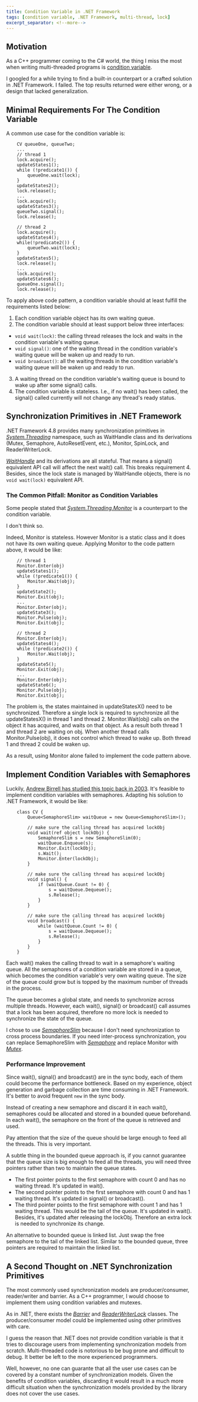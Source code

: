 ```yaml
---
title: Condition Variable in .NET Framework
tags: [condition variable, .NET Framework, multi-thread, lock]
excerpt_separator: <!--more-->
---
```


## Motivation

As a C++ programmer coming to the C# world, the thing I miss the most when writing multi-threaded programs is [condition variable][cv-link].

I googled for a while trying to find a built-in counterpart or a crafted solution in .NET Framework. I failed. The top results returned were either wrong, or a design that lacked generalization.
<!--more-->

## Minimal Requirements For The Condition Variable

A common use case for the condition variable is:
```	
    CV queueOne, queueTwo;
    ...
    // thread 1
    lock.acquire();
    updateStates1();
    while (!predicate1()) {
        queueOne.wait(lock);
    }
    updateStates2();
    lock.release();
    ...
    lock.acquire();
    updateStates3();
    queueTwo.signal();
    lock.release();

    // thread 2
    lock.acquire();
    updateStates4();
    while(!predicate2()) {
        queueTwo.wait(lock);
    }
    updateStates5();
    lock.release();
    ...
    lock.acquire();
    updateStates6();
    queueOne.signal();
    lock.release();
```

To apply above code pattern, a condition variable should at least fulfill the requirements listed below:

1. Each condition variable object has its own waiting queue.
2. The condition variable should at least support below three interfaces:
  - `void wait(lock)`: the calling thread releases the lock and waits in the condition variable's waiting queue.
  - `void signal()`: one of the waiting thread in the condition variable's waiting queue will be waken up and ready to run.
  - `void broadcast()`: all the waiting threads in the condition variable's waiting queue will be waken up and ready to run.
3. A waiting thread on the condition variable's waiting queue is bound to wake up after some signal() calls.
4. The condition variable is stateless. I.e., if no wait() has been called, the signal() called currently will not change any thread's ready status.

## Synchronization Primitives in .NET Framework
.NET Framework 4.8 provides many synchronization primitives in [_System.Threading_][threading-link] namespace, such as WaitHandle class and its derivations (Mutex, Semaphore, AutoResetEvent, etc.), Monitor, SpinLock, and ReaderWriterLock.

[_WaitHandle_][waithandle] and its derivations are all stateful. That means a signal() equivalent API call will affect the next wait() call. This breaks requirement 4. Besides, since the lock state is managed by WaitHandle objects, there is no `void wait(lock)` equivalent API.

### The Common Pitfall: Monitor as Condition Variables

Some people stated that [_System.Threading.Monitor_][monitor-link] is a counterpart to the condition variable.

I don't think so. 

Indeed, Monitor is stateless. However Monitor is a static class and it does not have its own waiting queue. Applying Monitor to the code pattern above, it would be like:
```
    // thread 1
    Monitor.Enter(obj)
    updateStates1();
    while (!predicate1()) {
    	Monitor.Wait(obj);
    }
    updateState2();
    Monitor.Exit(obj);
    ...
    Monitor.Enter(obj);
    updateState3();
    Monitor.Pulse(obj);
    Monitor.Exit(obj);

    // thread 2
    Monitor.Enter(obj);
    updateStates4();
    while (!predicate2()) {
    	Monitor.Wait(obj);
    }
    updateState5();
    Monitor.Exit(obj);
    ...
    Monitor.Enter(obj);
    updateState6();
    Monitor.Pulse(obj);
    Monitor.Exit(obj);
```
The problem is, the states maintained in updateStatesX() need to be synchronized. Therefore a single lock is required to synchronize all the updateStatesX() in thread 1 and thread 2. Monitor.Wait(obj) calls on the object it has acquired, and waits on that object. As a result both thread 1 and thread 2 are waiting on obj. When another thread calls Monitor.Pulse(obj), it does not control which thread to wake up. Both thread 1 and thread 2 could be waken up.

As a result, using Monitor alone failed to implement the code pattern above.

## Implement Condition Variables with Semaphores
Luckily, [Andrew Birrell has studied this topic back in 2003][ab-paper]. It's feasible to implement condition variables with semaphores. Adapting his solution to .NET Framework, it would be like:
```
    class CV {
        Queue<SemaphoreSlim> waitQueue = new Queue<SemaphoreSlim>();

        // make sure the calling thread has acquired lockObj
        void wait(ref object lockObj) {
            SemaphoreSlim s = new SemaphoreSlim(0);
            waitQueue.Enqueue(s);
            Monitor.Exit(lockObj);
            s.Wait();
            Monitor.Enter(lockObj);
        }

        // make sure the calling thread has acquired lockObj
        void signal() {
            if (waitQueue.Count != 0) {
                s = waitQueue.Dequeue();
                s.Release();
            }
        }

        // make sure the calling thread has acquired lockObj
        void broadcast() {
            while (waitQueue.Count != 0) {
                s = waitQueue.Dequeue();
                s.Release();
            }
        }
    }
```

Each wait() makes the calling thread to wait in a semaphore's waiting queue. All the semaphores of a condition variable are stored in a queue, which becomes the condition variable's very own waiting queue. The size of the queue could grow but is topped by the maximum number of threads in the process.

The queue becomes a global state, and needs to synchronize across multiple threads. However, each wait(), signal() or broadcast() call assumes that a lock has been acquired, therefore no more lock is needed to synchronize the state of the queue.

I chose to use [_SemaphoreSlim_][semaphoreslim] because I don't need synchronization to cross process boundaries. If you need inter-process synchronization, you can replace SemaphoreSlim with [_Semaphore_][semaphore] and replace Monitor with [_Mutex_][mutex].

### Performance Improvement
Since wait(), signal() and broadcast() are in the sync body, each of them could become the performance bottleneck. Based on my experience, object generation and garbage collection are time consuming in .NET Framework. It's better to avoid frequent `new` in the sync body.

Instead of creating a new semaphore and discard it in each wait(), semaphores could be allocated and stored in a bounded queue beforehand. In each wait(), the semaphore on the front of the queue is retrieved and used.

Pay attention that the size of the queue should be large enough to feed all the threads. This is very important.

A subtle thing in the bounded queue approach is, if you cannot guarantee that the queue size is big enough to feed all the threads, you will need three pointers rather than two to maintain the queue states.
- The first pointer points to the first semaphore with count 0 and has no waiting thread. It's updated in wait().
- The second pointer points to the first semaphore with count 0 and has 1 waiting thread. It's updated in signal() or broadcast().
- The third pointer points to the first semaphore with count 1 and has 1 waiting thread. This would be the tail of the queue. It's updated in wait(). Besides, it's updated after releasing the lockObj. Therefore an extra lock is needed to synchronize its change.

An alternative to bounded queue is linked list. Just swap the free semaphore to the tail of the linked list. Similar to the bounded queue, three pointers are required to maintain the linked list.

## A Second Thought on .NET Synchronization Primitives

The most commonly used synchronization models are producer/consumer, reader/writer and barrier. As a C++ programmer, I would choose to implement them using condition variables and mutexes.

As in .NET, there exists the [_Barrier_][barrier] and [_ReaderWriterLock_][rwlock] classes. The producer/consumer model could be implemented using other primitives with care.

I guess the reason that .NET does not provide condition variable is that it tries to discourage users from implementing synchronization models from scratch. Multi-threaded code is notorious to be bug prone and difficult to debug. It better be left to the more experienced programmers.

Well, however, no one can guarante that all the user use cases can be covered by a constant number of synchronization models. Given the benefits of condition variables, discarding it would result in a much more difficult situation when the synchronization models provided by the library does not cover the use cases.

[cv-link]: https://en.cppreference.com/w/cpp/thread/condition_variable
[threading-link]: https://docs.microsoft.com/en-us/dotnet/api/system.threading?view=netframework-4.8
[monitor-link]: https://docs.microsoft.com/en-us/dotnet/api/system.threading.monitor?view=netframework-4.8
[ab-paper]: http://birrell.org/andrew/papers/ImplementingCVs.pdf
[waithandle]: https://docs.microsoft.com/en-us/dotnet/api/system.threading.waithandle?view=netframework-4.8
[semaphoreslim]: https://docs.microsoft.com/en-us/dotnet/api/system.threading.semaphoreslim?view=netframework-4.8
[semaphore]: https://docs.microsoft.com/en-us/dotnet/api/system.threading.semaphore?view=netframework-4.8
[mutex]: https://docs.microsoft.com/en-us/dotnet/api/system.threading.mutex?view=netframework-4.8
[barrier]: https://docs.microsoft.com/en-us/dotnet/api/system.threading.barrier?view=netframework-4.8
[rwlock]: https://docs.microsoft.com/en-us/dotnet/api/system.threading.readerwriterlock?view=netframework-4.8